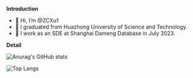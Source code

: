 **Introduction**

- 👋 Hi, I’m @ZCXu1
- 👀 I graduated from Huazhong University of Science and Technology.
- 🌱 I work as an SDE at Shanghai Dameng Database in July 2023.

**Detail**

![Anurag's GitHub stats](https://github-readme-stats.vercel.app/api?username=ZCXu1)

![Top Langs](https://github-readme-stats.vercel.app/api/top-langs/?username=ZCXu1)

